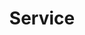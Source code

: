 ---
title: "Service"
bg_image: "/images/featue-bg.jpg"
description: "this is meta description"
section_title: "Creative UX/UI Design Agency"
section_description: "Lorem ipsum dolor sit amet, consectetur adipisicing elit. Voluptate soluta corporis odit, optio cum! Accusantium numquam ab, natus excepturi architecto earum ipsa aliquam, illum, omnis rerum, eveniet officia nihil. Eum quod iure nulla, soluta architecto distinctio. Nesciunt odio ullam expedita, neque fugit maiores sunt perferendis placeat autem animi, nihil quis suscipit quibusdam ut reiciendis doloribus natus nemo id quod illum aut culpa perspiciatis consequuntur tempore? Facilis nam vitae iure quisquam eius harum consequatur sapiente assumenda, officia voluptas quas numquam placeat, alias molestias nisi laudantium nesciunt perspiciatis suscipit hic voluptate corporis id distinctio earum. Dolor reprehenderit fuga dolore officia adipisci neque!"
section_img: "/images/company-group-pic.jpg"

service_title: "Our Services"
service_description: "Far far away, behind the word mountains, far from the countries Vokalia and Consonantia, there live the blind texts. Separated they live in Bookmarksgrove right at the coast of the Semantics"

service_item:
  - name: "Branding"
    description: "Lorem ipsum dolor sit amet, consectetur adipisicing elit, sed do eiusmod tempor incididunt ut"
    icon: "icon ion-coffee"

  - name: "Web Design"
    description: "Lorem ipsum dolor sit amet, consectetur adipisicing elit, sed do eiusmod tempor incididunt ut"
    icon: "icon ion-compass"

  - name: "App Design"
    description: "Lorem ipsum dolor sit amet, consectetur adipisicing elit, sed do eiusmod tempor incididunt ut"
    icon: "icon ion-image"

  - name: "Start Up"
    description: "Lorem ipsum dolor sit amet, consectetur adipisicing elit, sed do eiusmod tempor incididunt ut"
    icon: "icon ion-bug"

  - name: "Logo Design"
    description: "Lorem ipsum dolor sit amet, consectetur adipisicing elit, sed do eiusmod tempor incididunt ut"
    icon: "icon ion-headphone"

  - name: "Development"
    description: "Lorem ipsum dolor sit amet, consectetur adipisicing elit, sed do eiusmod tempor incididunt ut"
    icon: "icon ion-leaf"

  - name: "Brand Identity"
    description: "Lorem ipsum dolor sit amet, consectetur adipisicing elit, sed do eiusmod tempor incididunt ut"
    icon: "icon ion-planet"

  - name: "Brand Identity"
    description: "Lorem ipsum dolor sit amet, consectetur adipisicing elit, sed do eiusmod tempor incididunt ut"
    icon: "icon ion-earth"

service_arrow: 
  - name: "Interface Design"
    description: "Lorem ipsum dolor sit amet, consectetur adipisicing elit. Saepe enim impedit repudiandae omnis est temporibus."
    icon: "ion-erlenmeyer-flask"
  - name: "Product Branding"
    description: "Lorem ipsum dolor sit amet, consectetur adipisicing elit. Saepe enim impedit repudiandae omnis est temporibus."
    icon: "ion-leaf"
    themecolor: "bg-primary-dark"
  - name: "Game Development"
    description: "Lorem ipsum dolor sit amet, consectetur adipisicing elit. Saepe enim impedit repudiandae omnis est temporibus."
    icon: "ion-lightbulb"
    themecolor: "bg-primary-darker"
  

layout: service
---